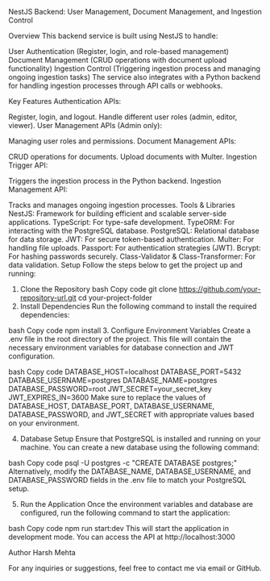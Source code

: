 NestJS Backend: User Management, Document Management, and Ingestion Control

Overview
This backend service is built using NestJS to handle:

User Authentication (Register, login, and role-based management)
Document Management (CRUD operations with document upload functionality)
Ingestion Control (Triggering ingestion process and managing ongoing ingestion tasks)
The service also integrates with a Python backend for handling ingestion processes through API calls or webhooks.

Key Features
Authentication APIs:

Register, login, and logout.
Handle different user roles (admin, editor, viewer).
User Management APIs (Admin only):

Managing user roles and permissions.
Document Management APIs:

CRUD operations for documents.
Upload documents with Multer.
Ingestion Trigger API:

Triggers the ingestion process in the Python backend.
Ingestion Management API:

Tracks and manages ongoing ingestion processes.
Tools & Libraries
NestJS: Framework for building efficient and scalable server-side applications.
TypeScript: For type-safe development.
TypeORM: For interacting with the PostgreSQL database.
PostgreSQL: Relational database for data storage.
JWT: For secure token-based authentication.
Multer: For handling file uploads.
Passport: For authentication strategies (JWT).
Bcrypt: For hashing passwords securely.
Class-Validator & Class-Transformer: For data validation.
Setup
Follow the steps below to get the project up and running:

1. Clone the Repository
bash
Copy code
git clone https://github.com/your-repository-url.git
cd your-project-folder
2. Install Dependencies
Run the following command to install the required dependencies:

bash
Copy code
npm install
3. Configure Environment Variables
Create a .env file in the root directory of the project. This file will contain the necessary environment variables for database connection and JWT configuration.

bash
Copy code
DATABASE_HOST=localhost
DATABASE_PORT=5432
DATABASE_USERNAME=postgres
DATABASE_NAME=postgres
DATABASE_PASSWORD=root
JWT_SECRET=your_secret_key
JWT_EXPIRES_IN=3600
Make sure to replace the values of DATABASE_HOST, DATABASE_PORT, DATABASE_USERNAME, DATABASE_PASSWORD, and JWT_SECRET with appropriate values based on your environment.

4. Database Setup
Ensure that PostgreSQL is installed and running on your machine. You can create a new database using the following command:

bash
Copy code
psql -U postgres -c "CREATE DATABASE postgres;"
Alternatively, modify the DATABASE_NAME, DATABASE_USERNAME, and DATABASE_PASSWORD fields in the .env file to match your PostgreSQL setup.

5. Run the Application
Once the environment variables and database are configured, run the following command to start the application:

bash
Copy code
npm run start:dev
This will start the application in development mode. You can access the API at http://localhost:3000

Author
Harsh Mehta

For any inquiries or suggestions, feel free to contact me via email or GitHub.